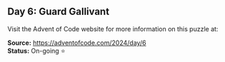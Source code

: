 ## Day 6: Guard Gallivant

Visit the Advent of Code website for more information on this puzzle at:

**Source:** https://adventofcode.com/2024/day/6<br>
**Status:** On-going ⭐
